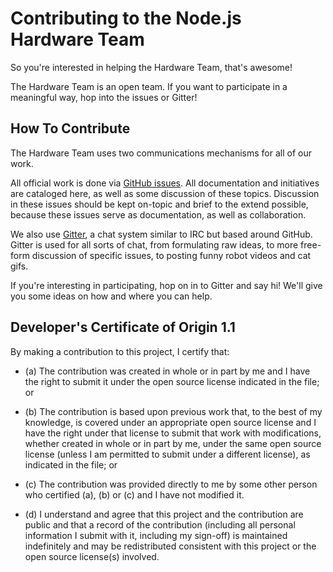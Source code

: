 Contributing to the Node.js Hardware Team
=========================================

So you're interested in helping the Hardware Team, that's awesome!

The Hardware Team is an open team. If you want to participate in a meaningful way, hop into the issues or Gitter!

## How To Contribute

The Hardware Team uses two communications mechanisms for all of our work.

All official work is done via [GitHub issues](https://github.com/nodejs/hardware/issues). All documentation and initiatives are cataloged here, as well as some discussion of these topics. Discussion in these issues should be kept on-topic and brief to the extend possible, because these issues serve as documentation, as well as collaboration.

We also use [Gitter](https://gitter.im/nodejs/hardware), a chat system similar to IRC but based around GitHub. Gitter is used for all sorts of chat, from formulating raw ideas, to more free-form discussion of specific issues, to posting funny robot videos and cat gifs.

If you're interesting in participating, hop on in to Gitter and say hi! We'll give you some ideas on how and where you can help.

<a id="developers-certificate-of-origin"></a>
## Developer's Certificate of Origin 1.1

By making a contribution to this project, I certify that:

* (a) The contribution was created in whole or in part by me and I
  have the right to submit it under the open source license
  indicated in the file; or

* (b) The contribution is based upon previous work that, to the best
  of my knowledge, is covered under an appropriate open source
  license and I have the right under that license to submit that
  work with modifications, whether created in whole or in part
  by me, under the same open source license (unless I am
  permitted to submit under a different license), as indicated
  in the file; or

* (c) The contribution was provided directly to me by some other
  person who certified (a), (b) or (c) and I have not modified
  it.

* (d) I understand and agree that this project and the contribution
  are public and that a record of the contribution (including all
  personal information I submit with it, including my sign-off) is
  maintained indefinitely and may be redistributed consistent with
  this project or the open source license(s) involved.
